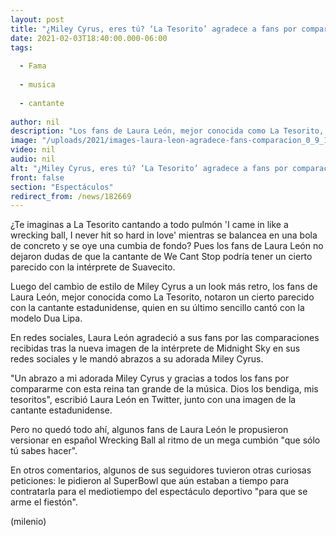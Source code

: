 ```yaml
---
layout: post
title: "¿Miley Cyrus, eres tú? ‘La Tesorito’ agradece a fans por comparación"
date: 2021-02-03T18:40:00.000-06:00
tags:
  
  - Fama
  
  - musica
  
  - cantante
  
author: nil
description: "Los fans de Laura León, mejor conocida como La Tesorito, notaron un cierto parecido con la cantante estadunidense. "
image: "/uploads/2021/images-laura-leon-agradece-fans-comparacion_0_9_1200_747.jpeg"
video: nil
audio: nil
alt: "¿Miley Cyrus, eres tú? ‘La Tesorito’ agradece a fans por comparación"
front: false
section: "Espectáculos"
redirect_from: /news/182669
---
```


¿Te imaginas a La Tesorito cantando a todo pulmón 'I came in like a wrecking ball, I never hit so hard in love' mientras se balancea en una bola de concreto y se oye una cumbia de fondo? Pues los fans de Laura León no dejaron dudas de que la cantante de We Cant Stop podría tener un cierto parecido con la intérprete de Suavecito. 

Luego del cambio de estilo de Miley Cyrus a un look más retro, los fans de Laura León, mejor conocida como La Tesorito, notaron un cierto parecido con la cantante estadunidense, quien en su último sencillo cantó con la modelo Dua Lipa. 

​En redes sociales, Laura León agradeció a sus fans por las comparaciones recibidas tras la nueva imagen de la intérprete de Midnight Sky  en sus redes sociales y le mandó abrazos a su adorada Miley Cyrus. 

"Un abrazo a mi adorada Miley Cyrus y gracias a todos los fans por compararme con esta reina tan grande de la música. Dios los bendiga, mis tesoritos", escribió Laura León en Twitter, junto con una imagen de la cantante estadunidense. 

​Pero no quedó todo ahí, algunos fans de Laura León le propusieron versionar en español Wrecking Ball al ritmo de un mega cumbión "que sólo tú sabes hacer". 

En otros comentarios, algunos de sus seguidores tuvieron otras curiosas peticiones: le pidieron al SuperBowl que aún estaban a tiempo para contratarla para el mediotiempo del espectáculo deportivo "para que se arme el fiestón".

(milenio) 

